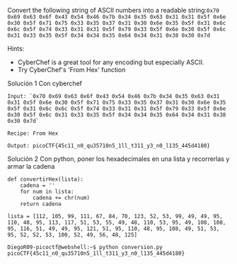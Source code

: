 Convert the following string of ASCII numbers into a readable string:`0x70 0x69 0x63 0x6f 0x43 0x54 0x46 0x7b 0x34 0x35 0x63 0x31 0x31 0x5f 0x6e 0x30 0x5f 0x71 0x75 0x33 0x35 0x37 0x31 0x30 0x6e 0x35 0x5f 0x31 0x6c 0x6c 0x5f 0x74 0x33 0x31 0x31 0x5f 0x79 0x33 0x5f 0x6e 0x30 0x5f 0x6c 0x31 0x33 0x35 0x5f 0x34 0x34 0x35 0x64 0x34 0x31 0x38 0x30 0x7d`

Hints:
 - CyberChef is a great tool for any encoding but especially ASCII.
 - Try CyberChef's 'From Hex' function

Solución 1
Con cyberchef
```
Input: `0x70 0x69 0x63 0x6f 0x43 0x54 0x46 0x7b 0x34 0x35 0x63 0x31 0x31 0x5f 0x6e 0x30 0x5f 0x71 0x75 0x33 0x35 0x37 0x31 0x30 0x6e 0x35 0x5f 0x31 0x6c 0x6c 0x5f 0x74 0x33 0x31 0x31 0x5f 0x79 0x33 0x5f 0x6e 0x30 0x5f 0x6c 0x31 0x33 0x35 0x5f 0x34 0x34 0x35 0x64 0x34 0x31 0x38 0x30 0x7d`

Recipe: From Hex

Output: picoCTF{45c11_n0_qu35710n5_1ll_t311_y3_n0_l135_445d4180}
```

Solución 2
Con python, poner los hexadecimales en una lista y recorrerlas y armar la cadena
```
def convertirHex(lista):
    cadena = ''
    for num in lista:
        cadena += chr(num)
    return cadena

lista = [112, 105, 99, 111, 67, 84, 70, 123, 52, 53, 99, 49, 49, 95, 110, 48, 95, 113, 117, 51, 53, 55, 49, 48, 110, 53, 95, 49, 108, 108, 95, 116, 51, 49, 49, 95, 121, 51, 95, 110, 48, 95, 108, 49, 51, 53, 95, 52, 52, 53, 100, 52, 49, 56, 48, 125]

DiegoR09-picoctf@webshell:~$ python conversion.py 
picoCTF{45c11_n0_qu35710n5_1ll_t311_y3_n0_l135_445d4180}
```